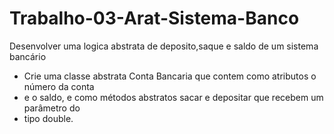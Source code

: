 # Trabalho-03-Arat-Sistema-Banco
Desenvolver uma logica abstrata de deposito,saque e saldo de um sistema bancário 



 * Crie uma classe abstrata Conta Bancaria que contem como atributos o número da conta
 * e o saldo, e como métodos abstratos sacar e depositar que recebem um parâmetro do 
 * tipo double.
